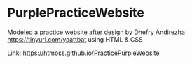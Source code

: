 # PurplePracticeWebsite
Modeled a practice website after design by Dhefry Andirezha https://tinyurl.com/yaattbat using HTML & CSS

Link:
https://htmoss.github.io/PracticePurpleWebsite